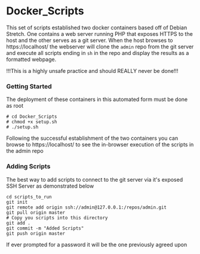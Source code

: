 # Docker_Scripts

This set of scripts established two docker containers based off of Debian Stretch.  One contains a web server running PHP that exposes HTTPS to the host and the other serves as a git server.  When the host browses to https://localhost/ the webserver will clone the `admin` repo from the git server and execute all scripts ending in `sh` in the repo and display the results as a formatted webpage.

!!!This is a highly unsafe practice and should REALLY never be done!!!

### Getting Started

The deployment of these containers in this automated form must be done as root

```# git clone https://github.com/Craig9080/Docker_Scripts.git
# cd Docker_Scripts
# chmod +x setup.sh
# ./setup.sh
```
Following the successful establishment of the two containers you can browse to https://localhost/ to see the in-browser execution of the scripts in the admin repo

### Adding Scripts

The best way to add scripts to connect to the git server via it's exposed SSH Server as demonstrated below

```mkdir scripts_to_run
cd scripts_to_run
git init
git remote add origin ssh://admin@127.0.0.1:/repos/admin.git
git pull origin master
# Copy you scripts into this directory
git add .
git commit -m "Added Scripts"
git push origin master
```
If ever prompted for a password it will be the one previously agreed upon

